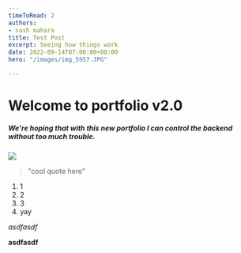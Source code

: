 ```yaml
---
timeToRead: 2
authors:
- sash mahara
title: Test Post
excerpt: Seeing how things work
date: 2022-09-14T07:00:00+00:00
hero: "/images/img_5957.JPG"

---
```

# Welcome to portfolio v2.0

##### We're hoping that with this new portfolio I can control the backend without too much trouble. 

![](/images/c3cdc7ad-0869-459c-a033-9eff81942c43.jpg)

> "cool quote here"

1. 1
2. 2
3. 3
4. yay

_asdfasdf_

**asdfasdf**